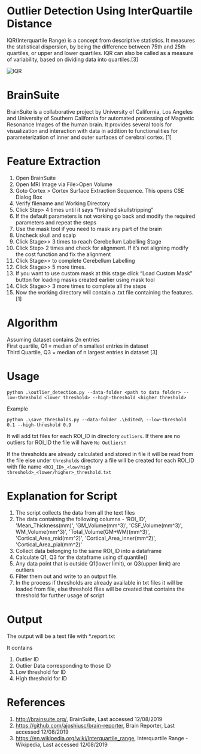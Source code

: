 # Outlier Detection Using InterQuartile Distance

IQR(Interquartile Range) is a concept from descriptive statistics. It measures the statistical dispersion, by being the difference between 75th and 25th quartiles, or upper and lower quartiles. IQR can also be called as a measure of variability, based on dividing data into quartiles.[3]

![IQR](https://upload.wikimedia.org/wikipedia/commons/thumb/1/1a/Boxplot_vs_PDF.svg/800px-Boxplot_vs_PDF.svg.png)

# BrainSuite

BrainSuite is a collaborative project by University of California, Los Angeles and University of Southern California for automated processing of Magnetic Resonance Images of the human brain. It provides several tools for visualization and interaction with data in addition  to functionalities for parameterization of inner and outer surfaces of cerebral cortex. [1]

# Feature Extraction

1. Open BrainSuite
2. Open MRI Image via File>Open Volume
3. Goto Cortex > Cortex Surface Extraction Sequence. This opens CSE Dialog Box
4. Verify filename and Working Directory
5. Click Step> 4 times until it says “finished skullstripping”
6. If the default parameters is not working go back and modify the required parameters and repeat the steps
7. Use the mask tool if you need to mask any part of the brain
8. Uncheck skull and scalp
9. Click Stage>> 3 times to reach Cerebellum Labelling Stage
10. Click Step> 2 times and check for alignment. If it’s not aligning modify the cost function and fix the alignment
11. Click Stage>> to complete Cerebellum Labelling
12. Click Stage>> 5 more times.
13. If you want to use custom mask at this stage click “Load Custom Mask” button for loading masks created earlier using mask tool
14. Click Stage>> 3 more times to complete all the steps
15. Now the working directory will contain a .txt file containing the features. [1]

# Algorithm

Assuming dataset contains 2n entries  
First quartile, Q1 = median of n smallest entries in dataset  
Third Quartile, Q3 = median of n largest entries in dataset [3]

# Usage

`
python .\outlier_detection.py --data-folder <path to data folder> --low-threshold <lower threshold> --high-threshold <higher threshold>
`

Example 

`
python .\save_thresholds.py --data-folder .\Edited\ --low-threshold 0.1 --high-threshold 0.9
`

It will add txt files for each ROI_ID in directory `outliers`. If there are no outliers for ROI_ID the file will have `No Outliers!`

If the thresholds are already calculated and stored in file it will be read from the file else under `thresholds` directory a file will be created for each ROI_ID with file name `<ROI_ID>_<low/high threshold>_<lower/higher>_threshold.txt`

# Explanation for Script

1. The script collects the data from all the text files
2. The data containing the following columns - ‘ROI_ID', 'Mean_Thickness(mm)', 'GM_Volume(mm^3)', 'CSF_Volume(mm^3)', WM_Volume(mm^3)', 'Total_Volume(GM+WM)(mm^3)', 'Cortical_Area_mid(mm^2)', 'Cortical_Area_inner(mm^2)', 'Cortical_Area_pial(mm^2)'
3. Collect data belonging to the same ROI_ID into a dataframe
4. Calculate Q1, Q3 for the dataframe using df.quantile()
5. Any data point that is outside  Q1(lower limit), or  Q3(upper limit) are outliers
6. Filter them out and write to an output file.
7. In the process if thresholds are already available in txt files it will be loaded from file, else threshold files will be created that contains the threshold for further usage of script

# Output

The output will be a text file with *.report.txt

It contains
1. Outlier ID
2. Outlier Data corresponding to those ID
3. Low threshold for ID
4. High threshold for ID

# References

1. http://brainsuite.org/, BrainSuite, Last accessed 12/08/2019
2. https://github.com/ajoshiusc/brain-reporter, Brain Reporter, Last accessed 12/08/2019
3. https://en.wikipedia.org/wiki/Interquartile_range, Interquartile Range - Wikipedia, Last accessed 12/08/2019


